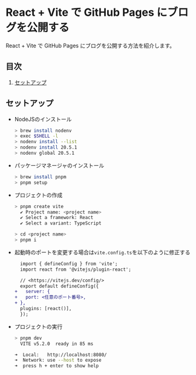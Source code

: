 # React + Vite で GitHub Pages にブログを公開する

React + Vite で GitHub Pages にブログを公開する方法を紹介します。

## 目次

1. [セットアップ](#セットアップ)

## セットアップ

- NodeJSのインストール

  ```sh
  > brew install nodenv
  > exec $SHELL -l
  > nodenv install --list
  > nodenv install 20.5.1
  > nodenv global 20.5.1
  ```

- パッケージマネージャのインストール

  ```sh
  > brew install pnpm
  > pnpm setup
  ```

- プロジェクトの作成

  ```sh
  > pnpm create vite
    ✔️ Project name: <project name>
    ✔️ Select a framework: React
    ✔️ Select a variant: TypeScript

  > cd <project name>
  > pnpm i
  ```

- 起動時のポートを変更する場合は`vite.config.ts`を以下のように修正する

    ```diff
      import { defineConfig } from 'vite';
      import react from '@vitejs/plugin-react';

      // <https://vitejs.dev/config/>
      export default defineConfig({
    +   server: {
    +   port: <任意のポート番号>,
    + },
      plugins: [react()],
      });
    ```

- プロジェクトの実行

  ```sh
  > pnpm dev
    VITE v5.2.0  ready in 85 ms

  ➜  Local:   http://localhost:8080/
  ➜  Network: use --host to expose
  ➜  press h + enter to show help
  ```
